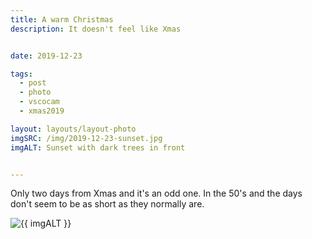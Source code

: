 ```yaml
---
title: A warm Christmas
description: It doesn't feel like Xmas


date: 2019-12-23

tags:
  - post
  - photo
  - vscocam
  - xmas2019

layout: layouts/layout-photo
imgSRC: /img/2019-12-23-sunset.jpg
imgALT: Sunset with dark trees in front


---
```

Only two days from Xmas and it's an odd one. In the 50's and the days don't seem to be as short as they normally are.
<p><img class="u-photo img-polaroid" src="{{ imgSRC }}" alt="{{ imgALT }}"></p>

